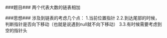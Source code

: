 ###题目###
两个代表大数的链表相加


###思想###
涉及到链表的考虑几个点：
1.当前位置指针
2.2.到达尾部的时候，判断指针是否向下移动（也就是说遇到null就不向下移动）
3.3.有时候需要考虑到空的指针头
